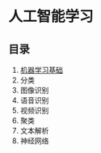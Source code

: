 # 人工智能学习
## 目录
1. [机器学习基础](https://github.com/lyllovelemon/artificial-intelligence-AI/blob/master/ep1.md)
2. 分类
3. 图像识别
4. 语音识别
5. 视频识别
6. 聚类
7. 文本解析
8. 神经网络